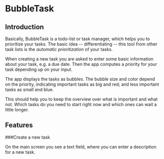 # BubbleTask


## Introduction


Basically, BubbleTask is a todo-list or task manager, which helps you to prioritize your tasks. 
The basic idea -- differentiating -- this tool from other task lists is the *automatic prioritization* of your tasks. 

When creating a new task you are asked to enter some basic information about your task, e.g. a due date. Then the app computes a priority for your task depending up on your input. 

The app displays the tasks as bubbles. The bubble size and color depend on the priority, indicating important tasks as big and red; and less important tasks as small and blue. 

This should help you to keep the overview over what is important and what not. Which tasks do you need to start right now and which ones can wait a little longer. 


## Features

###Create a new task

On the main screen you see a text field, where you can enter a description for a new task. 




